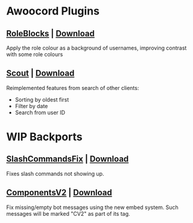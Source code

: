 # Awoocord Plugins

## [RoleBlocks](plugins/Zinnia) | [Download](https://github.com/LavaDesu/Awoocord/raw/builds/RoleBlocks.zip)

Apply the role colour as a background of usernames, improving contrast with some role colours

## [Scout](plugins/Scout) | [Download](https://github.com/LavaDesu/Awoocord/raw/builds/Scout.zip)

Reimplemented features from search of other clients:
- Sorting by oldest first
- Filter by date
- Search from user ID

# WIP Backports

## [SlashCommandsFix](canary/SlashCommandsFix) | [Download](https://github.com/LavaDesu/Awoocord/raw/builds/SlashCommandsFixBeta.zip)

Fixes slash commands not showing up.

## [ComponentsV2](canary/ComponentsV2) | [Download](https://github.com/LavaDesu/Awoocord/raw/builds/ComponentsV2Beta.zip)

Fix missing/empty bot messages using the new embed system. Such messages will be marked "CV2" as part of its tag.
